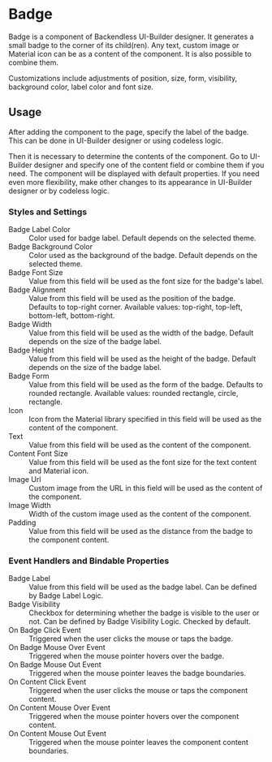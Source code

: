 # Badge

Badge is a component of Backendless UI-Builder designer. It generates a small badge to the corner of its child(ren). Any text, custom image or Material icon can be as a content of the component. It is also possible to combine them.

Customizations include adjustments of position, size, form, visibility, background color, label color and font size.

## Usage

After adding the component to the page, specify the label of the badge. This can be done in UI-Builder designer or using codeless logic.

Then it is necessary to determine the contents of the component. Go to UI-Builder designer and specify one of the content field or combine them if you need. The component will be displayed with default properties. If you need even more flexibility, make other changes to its appearance in UI-Builder designer or by codeless logic.

### Styles and Settings

<dl>
<dt>Badge Label Color</dt>
<dd>Color used for badge label. Default depends on the selected theme.</dd>
<dt>Badge Background Color</dt>
<dd>Color used as the background of the badge. Default depends on the selected theme.</dd>
<dt>Badge Font Size</dt>
<dd>Value from this field will be used as the font size for the badge's label.</dd>
<dt>Badge Alignment</dt>
<dd>Value from this field will be used as the position of the badge. Defaults to top-right corner. Available values: top-right, top-left, bottom-left, bottom-right.</dd>
<dt>Badge Width</dt>
<dd>Value from this field will be used as the width of the badge. Default depends on the size of the badge label.</dd>
<dt>Badge Height</dt>
<dd>Value from this field will be used as the height of the badge. Default depends on the size of the badge label.</dd>
<dt>Badge Form</dt>
<dd>Value from this field will be used as the form of the badge. Defaults to rounded rectangle. Available values: rounded rectangle, circle, rectangle.</dd>
<dt>Icon</dt>
<dd>Icon from the Material library specified in this field will be used as the content of the component.</dd>
<dt>Text</dt>
<dd>Value from this field will be used as the content of the component.</dd>
<dt>Content Font Size</dt>
<dd>Value from this field will be used as the font size for the text content and Material icon.</dd>
<dt>Image Url</dt>
<dd>Custom image from the URL in this field will be used as the content of the component.</dd>
<dt>Image Width</dt>
<dd>Width of the custom image used as the content of the component.</dd>
<dt>Padding</dt>
<dd>Value from this field will be used as the distance from the badge to the component content.</dd>
</dl>

### Event Handlers and Bindable Properties

<dl>
<dt>Badge Label</dt>
<dd>Value from this field will be used as the badge label. Can be defined by Badge Label Logic.</dd>
<dt>Badge Visibility</dt>
<dd>Checkbox for determining whether the badge is visible to the user or not. Can be defined by Badge Visibility Logic. Checked by default.</dd>
<dt>On Badge Click Event</dt>
<dd>Triggered when the user clicks the mouse or taps the badge.</dd>
<dt>On Badge Mouse Over Event</dt>
<dd>Triggered when the mouse pointer hovers over the badge.</dd>
<dt>On Badge Mouse Out Event</dt>
<dd>Triggered when the mouse pointer leaves the badge boundaries.</dd>
<dt>On Content Click Event</dt>
<dd>Triggered when the user clicks the mouse or taps the component content.</dd>
<dt>On Content Mouse Over Event</dt>
<dd>Triggered when the mouse pointer hovers over the component content.</dd>
<dt>On Content Mouse Out Event</dt>
<dd>Triggered when the mouse pointer leaves the component content boundaries.</dd>
</dl>
